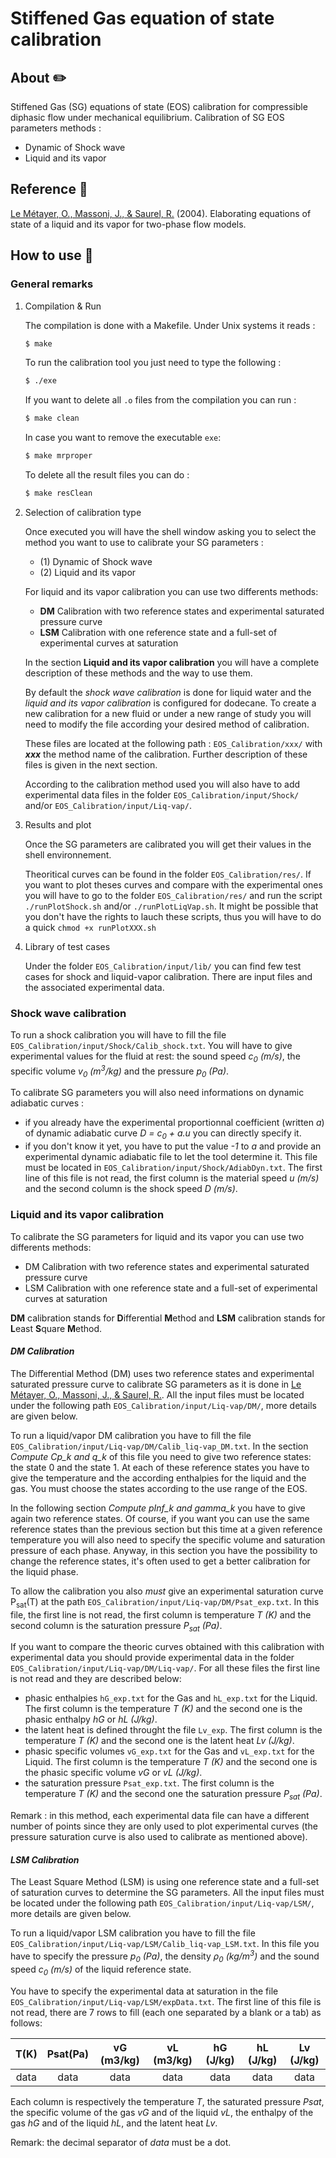 # Stiffened Gas equation of state calibration

## About :pencil2:
Stiffened Gas (SG) equations of state (EOS) calibration for compressible diphasic flow under mechanical equilibrium. 
Calibration of SG EOS parameters methods :
* Dynamic of Shock wave
* Liquid and its vapor

## Reference :book:
[Le Métayer, O., Massoni, J., & Saurel, R.](https://doi.org/10.1016/j.ijthermalsci.2003.09.002) (2004).
Elaborating equations of state of a liquid and its vapor for two-phase flow models.

## How to use :wrench:

### General remarks

1. Compilation & Run

	The compilation is done with a Makefile. Under Unix systems it reads :

	```sh
	$ make 
	```

	To run the calibration tool you just need to type the following :
	```sh
	$ ./exe
	```

	If you want to delete all `.o` files from the compilation you can run :
	```sh
	$ make clean
	```

	In case you want to remove the executable `exe`: 
	```sh
	$ make mrproper
	```

	To delete all the result files you can do :
	```sh
	$ make resClean
	```

2. Selection of calibration type

	Once executed you will have the shell window asking you to select the method you want to use to calibrate your SG parameters : 
	* (1) Dynamic of Shock wave
	* (2) Liquid and its vapor

	For liquid and its vapor calibration you can use two differents methods:
	* **DM** Calibration with two reference states and experimental saturated pressure curve
	* **LSM** Calibration with one reference state and a full-set of experimental curves at saturation

	In the section **Liquid and its vapor calibration** you will have a complete description of these methods and the way to use them. 

	By default the *shock wave calibration* is done for liquid water and the *liquid and its vapor calibration* is configured for dodecane. To create a new calibration for a new fluid or under a new range of study you will need to modify the file according your desired method of calibration.

	These files are located at the following path : `EOS_Calibration/xxx/` with ***xxx*** the method name of the calibration. Further description of these files is given in the next section. 

	According to the calibration method used you will also have to add experimental data files in the folder `EOS_Calibration/input/Shock/` and/or `EOS_Calibration/input/Liq-vap/`.

3. Results and plot

	Once the SG parameters are calibrated you will get their values in the shell environnement.

	Theoritical curves can be found in the folder `EOS_Calibration/res/`. If you want to plot theses curves and compare with the experimental ones you will have to go to the folder `EOS_Calibration/res/` and run the script `./runPlotShock.sh` and/or `./runPlotLiqVap.sh`. It might be possible that you don't have the rights to lauch these scripts, thus you will have to do a quick `chmod +x runPlotXXX.sh`

4. Library of test cases 
	
	Under the folder `EOS_Calibration/input/lib/` you can find few test cases for shock and liquid-vapor calibration. There are input files and the associated experimental data. 

### Shock wave calibration

To run a shock calibration you will have to fill the file `EOS_Calibration/input/Shock/Calib_shock.txt`. You will have to give experimental values for the fluid at rest: the sound speed *c<sub>0</sub> (m/s)*, the specific volume *v<sub>0</sub> (m<sup>3</sup>/kg)* and the pressure *p<sub>0</sub> (Pa)*.

To calibrate SG parameters you will also need informations on dynamic adiabatic curves :
* if you already have the experimental proportionnal coefficient (written *a*) of dynamic adiabatic curve *D = c<sub>0</sub> + a.u* you can directly specify it.
* if you don't know it yet, you have to put the value *-1* to *a* and provide an experimental dynamic adiabatic file to let the tool determine it. This file must be located in `EOS_Calibration/input/Shock/AdiabDyn.txt`. The first line of this file is not read, the first column is the material speed *u (m/s)* and the second column is the shock speed *D (m/s)*.

### Liquid and its vapor calibration

To calibrate the SG parameters for liquid and its vapor you can use two differents methods:
* DM Calibration with two reference states and experimental saturated pressure curve
* LSM Calibration with one reference state and a full-set of experimental curves at saturation

**DM** calibration stands for **D**ifferential **M**ethod and **LSM** calibration stands for **L**east **S**quare **M**ethod. 

#### *DM Calibration*

The Differential Method (DM) uses two reference states and experimental saturated pressure curve to calibrate SG parameters as it is done in [Le Métayer, O., Massoni, J., & Saurel, R.](https://doi.org/10.1016/j.ijthermalsci.2003.09.002). All the input files must be located under the following path `EOS_Calibration/input/Liq-vap/DM/`, more details are given below. 

To run a liquid/vapor DM calibration you have to fill the file `EOS_Calibration/input/Liq-vap/DM/Calib_liq-vap_DM.txt`. In the section *Compute Cp_k and q_k* of this file you need to give two reference states: the state 0 and the state 1. At each of these reference states you have to give the temperature and the according enthalpies for the liquid and the gas. You must choose the states according to the use range of the EOS. 

In the following section *Compute pInf_k and gamma_k* you have to give again two reference states. Of course, if you want you can use the same reference states than the previous section but this time at a given reference temperature you will also need to specify the specific volume and saturation pressure of each phase. Anyway, in this section you have the possibility to change the reference states, it's often used to get a better calibration for the liquid phase.  

To allow the calibration you also _must_ give an experimental saturation curve P<sub>sat</sub>(T) at the path `EOS_Calibration/input/Liq-vap/DM/Psat_exp.txt`. In this file, the first line is not read, the first column is temperature *T (K)* and the second column is the saturation pressure *P<sub>sat</sub> (Pa)*. 

If you want to compare the theoric curves obtained with this calibration with experimental data you should provide experimental data in the folder `EOS_Calibration/input/Liq-vap/DM/Liq-vap/`. For all these files the first line is not read and they are described below:
* phasic enthalpies `hG_exp.txt` for the Gas and `hL_exp.txt` for the Liquid. The first column is the temperature *T (K)* and the second one is the phasic enthalpy *hG* or *hL (J/kg)*. 
* the latent heat is defined throught the file `Lv_exp`. The first column is the temperature *T (K)* and the second one is the latent heat *Lv (J/kg)*.
* phasic specific volumes `vG_exp.txt` for the Gas and `vL_exp.txt` for the Liquid. The first column is the temperature *T (K)* and the second one is the phasic specific volume *vG* or *vL (J/kg)*.
* the saturation pressure `Psat_exp.txt`. The first column is the temperature *T (K)* and the second one the saturation pressure *P<sub>sat</sub> (Pa)*.

Remark : in this method, each experimental data file can have a different number of points since they are only used to plot experimental curves (the pressure saturation curve is also used to calibrate as mentioned above). 

#### *LSM Calibration*

The Least Square Method (LSM) is using one reference state and a full-set of saturation curves to determine the SG parameters. All the input files must be located under the following path `EOS_Calibration/input/Liq-vap/LSM/`, more details are given below. 

To run a liquid/vapor LSM calibration you have to fill the file `EOS_Calibration/input/Liq-vap/LSM/Calib_liq-vap_LSM.txt`. In this file you have to specify the pressure *p<sub>0</sub> (Pa)*, the density *&rho;<sub>0</sub> (kg/m<sup>3</sup>)* and the sound speed *c<sub>0</sub> (m/s)* of the liquid reference state.

You have to specify the experimental data at saturation in the file `EOS_Calibration/input/Liq-vap/LSM/expData.txt`. The first line of this file is not read, there are 7 rows to fill (each one separated by a blank or a tab) as follows: 

T(K) | Psat(Pa) | vG (m3/kg) | vL (m3/kg) | hG (J/kg) | hL (J/kg) | Lv (J/kg)
:---: | :---: | :---: | :---: | :---: | :---: |:---:
data | data | data | data | data | data | data

Each column is respectively the temperature *T*, the saturated pressure *Psat*, the specific volume of the gas *vG* and of the liquid *vL*, the enthalpy of the gas *hG* and of the liquid *hL*, and the latent heat *Lv*.

Remark: the decimal separator of *data* must be a dot. 